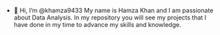 - 👋 Hi, I’m @khamza9433
My name is Hamza Khan and I am passionate about Data Analysis. In my repository you will see my projects that I have done in my time to advance my skills and knowledge.
